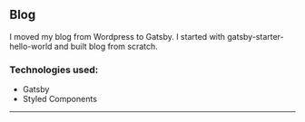 ## Blog

I moved my blog from Wordpress to Gatsby. I started with gatsby-starter-hello-world and built blog from scratch.

### Technologies used:
* Gatsby
* Styled Components

***


